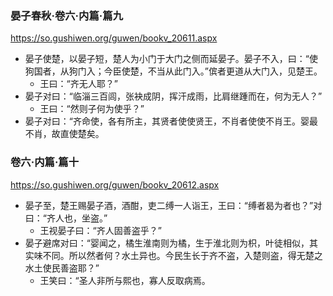 ### 晏子春秋·卷六·内篇·篇九
https://so.gushiwen.org/guwen/bookv_20611.aspx
- 晏子使楚，以晏子短，楚人为小门于大门之侧而延晏子。晏子不入，曰：“使狗国者，从狗门入；今臣使楚，不当从此门入。”傧者更道从大门入，见楚王。
  - 王曰：“齐无人耶？”
- 晏子对曰：“临淄三百闾，张袂成阴，挥汗成雨，比肩继踵而在，何为无人？”
  - 王曰：“然则子何为使乎？”
- 晏子对曰：“齐命使，各有所主，其贤者使使贤王，不肖者使使不肖王。婴最不肖，故直使楚矣。
### 卷六·内篇·篇十
https://so.gushiwen.org/guwen/bookv_20612.aspx
- 晏子至，楚王赐晏子酒，酒酣，吏二缚一人诣王，王曰：“缚者曷为者也？”对曰：“齐人也，坐盗。”
  - 王视晏子曰：“齐人固善盗乎？”
- 晏子避席对曰：“婴闻之，橘生淮南则为橘，生于淮北则为枳，叶徒相似，其实味不同。所以然者何？水土异也。今民生长于齐不盗，入楚则盗，得无楚之水土使民善盗耶？”
  - 王笑曰：“圣人非所与熙也，寡人反取病焉。
